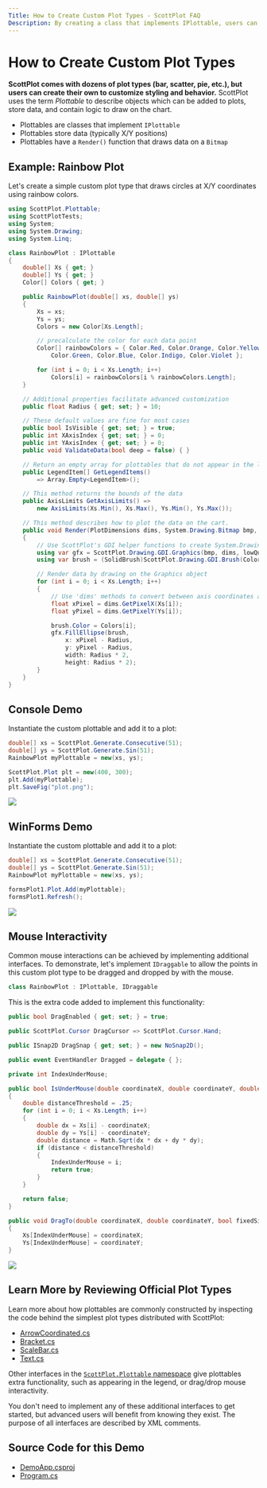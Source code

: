 ```yaml
---
Title: How to Create Custom Plot Types - ScottPlot FAQ
Description: By creating a class that implements IPlottable, users can create custom plot types and have full control over styling and data management.
---
```


# How to Create Custom Plot Types

**ScottPlot comes with dozens of plot types (bar, scatter, pie, etc.), but users can create their own to customize styling and behavior.** ScottPlot uses the term _Plottable_ to describe objects which can be added to plots, store data, and contain logic to draw on the chart. 

* Plottables are classes that implement `IPlottable`
* Plottables store data (typically X/Y positions)
* Plottables have a `Render()` function that draws data on a `Bitmap`

## Example: Rainbow Plot

Let's create a simple custom plot type that draws circles at X/Y coordinates using rainbow colors.

```cs
using ScottPlot.Plottable;
using ScottPlotTests;
using System;
using System.Drawing;
using System.Linq;

class RainbowPlot : IPlottable
{
    double[] Xs { get; }
    double[] Ys { get; }
    Color[] Colors { get; }

    public RainbowPlot(double[] xs, double[] ys)
    {
        Xs = xs;
        Ys = ys;
        Colors = new Color[Xs.Length];

        // precalculate the color for each data point
        Color[] rainbowColors = { Color.Red, Color.Orange, Color.Yellow,
            Color.Green, Color.Blue, Color.Indigo, Color.Violet };

        for (int i = 0; i < Xs.Length; i++)
            Colors[i] = rainbowColors[i % rainbowColors.Length];
    }

    // Additional properties facilitate advanced customization
    public float Radius { get; set; } = 10;

    // These default values are fine for most cases
    public bool IsVisible { get; set; } = true;
    public int XAxisIndex { get; set; } = 0;
    public int YAxisIndex { get; set; } = 0;
    public void ValidateData(bool deep = false) { }

    // Return an empty array for plottables that do not appear in the legend
    public LegendItem[] GetLegendItems() 
        => Array.Empty<LegendItem>(); 

    // This method returns the bounds of the data
    public AxisLimits GetAxisLimits() =>
        new AxisLimits(Xs.Min(), Xs.Max(), Ys.Min(), Ys.Max());

    // This method describes how to plot the data on the cart.
    public void Render(PlotDimensions dims, System.Drawing.Bitmap bmp, bool lowQuality = false)
    {
        // Use ScottPlot's GDI helper functions to create System.Drawing objects
        using var gfx = ScottPlot.Drawing.GDI.Graphics(bmp, dims, lowQuality);
        using var brush = (SolidBrush)ScottPlot.Drawing.GDI.Brush(Color.Black);

        // Render data by drawing on the Graphics object
        for (int i = 0; i < Xs.Length; i++)
        {
            // Use 'dims' methods to convert between axis coordinates and pixel positions
            float xPixel = dims.GetPixelX(Xs[i]);
            float yPixel = dims.GetPixelY(Ys[i]);

            brush.Color = Colors[i];
            gfx.FillEllipse(brush,
                x: xPixel - Radius,
                y: yPixel - Radius,
                width: Radius * 2,
                height: Radius * 2);
        }
    }
}
```

## Console Demo

Instantiate the custom plottable and add it to a plot:

```cs
double[] xs = ScottPlot.Generate.Consecutive(51);
double[] ys = ScottPlot.Generate.Sin(51);
RainbowPlot myPlottable = new(xs, ys);

ScottPlot.Plot plt = new(400, 300);
plt.Add(myPlottable);
plt.SaveFig("plot.png");
```

<img src="render.png" class="d-block mx-auto my-5">

## WinForms Demo

Instantiate the custom plottable and add it to a plot:

```cs
double[] xs = ScottPlot.Generate.Consecutive(51);
double[] ys = ScottPlot.Generate.Sin(51);
RainbowPlot myPlottable = new(xs, ys);

formsPlot1.Plot.Add(myPlottable);
formsPlot1.Refresh();
```

<img src="rainbow.gif" class="d-block mx-auto my-5">

## Mouse Interactivity

Common mouse interactions can be achieved by implementing additional interfaces. To demonstrate, let's implement `IDraggable` to allow the points in this custom plot type to be dragged and dropped by with the mouse. 

```cs
class RainbowPlot : IPlottable, IDraggable
```

This is the extra code added to implement this functionality:

```cs
public bool DragEnabled { get; set; } = true;

public ScottPlot.Cursor DragCursor => ScottPlot.Cursor.Hand;

public ISnap2D DragSnap { get; set; } = new NoSnap2D();

public event EventHandler Dragged = delegate { };

private int IndexUnderMouse;

public bool IsUnderMouse(double coordinateX, double coordinateY, double snapX, double snapY)
{
    double distanceThreshold = .25;
    for (int i = 0; i < Xs.Length; i++)
    {
        double dx = Xs[i] - coordinateX;
        double dy = Ys[i] - coordinateY;
        double distance = Math.Sqrt(dx * dx + dy * dy);
        if (distance < distanceThreshold)
        {
            IndexUnderMouse = i;
            return true;
        }
    }

    return false;
}

public void DragTo(double coordinateX, double coordinateY, bool fixedSize)
{
    Xs[IndexUnderMouse] = coordinateX;
    Ys[IndexUnderMouse] = coordinateY;
}
```

<img src="drag.gif" class="d-block mx-auto my-5">

## Learn More by Reviewing Official Plot Types

Learn more about how plottables are commonly constructed by inspecting the code behind the simplest plot types distributed with ScottPlot:

* [ArrowCoordinated.cs](https://github.com/ScottPlot/ScottPlot/blob/main/src/ScottPlot4/ScottPlot/Plottable/ArrowCoordinated.cs)
* [Bracket.cs](https://github.com/ScottPlot/ScottPlot/blob/main/src/ScottPlot4/ScottPlot/Plottable/Bracket.cs)
* [ScaleBar.cs](https://github.com/ScottPlot/ScottPlot/blob/main/src/ScottPlot4/ScottPlot/Plottable/ScaleBar.cs)
* [Text.cs](https://github.com/ScottPlot/ScottPlot/blob/main/src/ScottPlot4/ScottPlot/Plottable/Text.cs)

Other interfaces in the [`ScottPlot.Plottable` namespace](https://github.com/ScottPlot/ScottPlot/tree/main/src/ScottPlot4/ScottPlot/Plottable) give plottables extra functionality, such as appearing in the legend, or drag/drop mouse interactivity. 

You don't need to implement any of these additional interfaces to get started, but advanced users will benefit from knowing they exist. The purpose of all interfaces are described by XML comments.

## Source Code for this Demo

* [DemoApp.csproj](DemoApp/DemoApp.csproj)
* [Program.cs](DemoApp/Program.cs)

